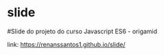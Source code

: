 # slide
#Slide do projeto do curso Javascript ES6 - origamid

link: https://renanssantos1.github.io/slide/
